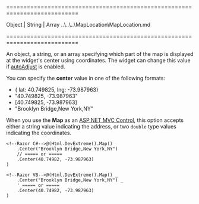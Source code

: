 ===========================================================================
<!--type-->Object | String | Array<Number><!--/type-->
<!--inherits-->..\..\..\MapLocation\MapLocation.md<!--/inherits-->
===========================================================================

<!--shortDescription-->
An object, a string, or an array specifying which part of the map is displayed at the widget's center using coordinates. The widget can change this value if [autoAdjust](/Documentation/ApiReference/UI_Widgets/dxMap/Configuration/#autoAdjust) is enabled.
<!--/shortDescription-->

<!--fullDescription-->
You can specify the **center** value in one of the following formats:

 - { lat: 40.749825, lng: -73.987963}
 - "40.749825, -73.987963"
 - [40.749825, -73.987963]
 - "Brooklyn Bridge,New York,NY"

When you use the **Map** as an [ASP.NET MVC Control](/Documentation/Guide/ASP.NET_MVC_Controls/Fundamentals/), this option accepts either a string value indicating the address, or two `double` type values indicating the coordinates.

    <!--Razor C#-->@(Html.DevExtreme().Map()
        .Center("Brooklyn Bridge,New York,NY")
        // ===== or =====
        .Center(40.74982, -73.987963)
    )

    <!--Razor VB-->@(Html.DevExtreme().Map() _
        .Center("Brooklyn Bridge,New York,NY") _
        ' ===== or =====
        .Center(40.74982, -73.987963)
    )
<!--/fullDescription-->